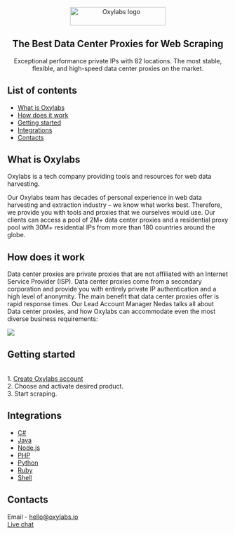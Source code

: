 <p align="center">
    <a href="https://oxylabs.io/"><img src="https://oxylabs.io/build/assets/images/Logo.e7281886e69d264f38d2a38c9f276d0a.svg" alt="Oxylabs logo" width="218" height="42"></a>
  </a>
</p>

<h2 align="center">
  The Best Data Center Proxies for Web Scraping
</h2>

<p align="center">
Exceptional performance private IPs with 82 locations. The most stable, flexible, and high-speed data center proxies on the market.
  
</p>

## List of contents

- [What is Oxylabs](#what-is-Oxylabs)
- [How does it work](#how-does-it-work)
- [Getting started](#getting-started)
- [Integrations](#integrations)
- [Contacts](#contacts)
 
## What is Oxylabs
Oxylabs is a tech company providing tools and resources for web data harvesting.

Our Oxylabs team has decades of personal experience in web data harvesting and extraction industry – we know what works best. Therefore, we provide you with tools and proxies that we ourselves would use. Our clients can access a pool of 2M+ data center proxies and a residential proxy pool with 30M+ residential IPs from more than 180 countries around the globe.

## How does it work

Data center proxies are private proxies that are not affiliated with an Internet Service Provider (ISP). Data center proxies come from a secondary corporation and provide you with entirely private IP authentication and a high level of anonymity. The main benefit that data center proxies offer is rapid response times. 
Our Lead Account Manager Nedas talks all about Data center proxies, and how Oxylabs can accommodate even the most diverse business requirements:
  
  <a href="https://oxylabs.io/products/datacenter-proxies"><img src="https://mcusercontent.com/7dd282e07b7cc1ee95789dcae/video_thumbnails_new/ef291f9b07ce350fe732d1d8ee64f23c.png" class="center" border="0" /></a>
  
## Getting started
<br> 1. [Create Oxylabs account](https://oxylabs.io)
<br> 2. Choose and activate desired product.
<br> 3. Start scraping.


## Integrations

- [C#](https://github.com/oxylabs/Data-center-proxies/tree/master/CSharp)
- [Java](https://github.com/oxylabs/Data-center-proxies/tree/master/Java)
- [Node.js](https://github.com/oxylabs/Data-center-proxies/tree/master/Nodejs)
- [PHP](https://github.com/oxylabs/Data-center-proxies/tree/master/PHP)
- [Python](https://github.com/oxylabs/Data-center-proxies/tree/master/Python)
- [Ruby](https://github.com/oxylabs/Data-center-proxies/tree/master/Ruby)
- [Shell](https://github.com/oxylabs/Data-center-proxies/tree/master/Shell)



## Contacts
Email - hello@oxylabs.io
<br><a href="https://oxylabs.drift.click/oxybot">Live chat</a>
